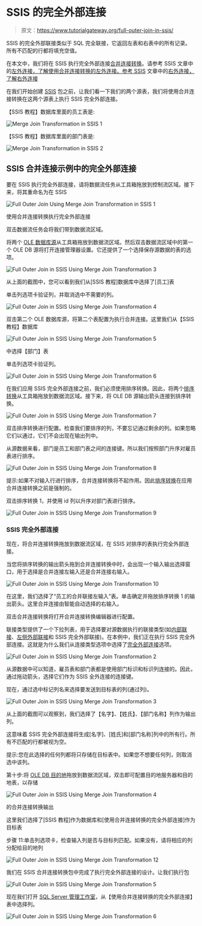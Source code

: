 # SSIS 的完全外部连接

> 原文：<https://www.tutorialgateway.org/full-outer-join-in-ssis/>

SSIS 的完全外部联接类似于 SQL 完全联接，它返回左表和右表中的所有记录。所有不匹配的行都将填充空值。

在本文中，我们将在 SSIS 执行完全外部连接[合并连接转换](https://www.tutorialgateway.org/merge-join-transformation-in-ssis/)。请参考 SSIS 文章中的[左外连接，了解使用合并连接转换的左外连接。参考 SSIS](https://www.tutorialgateway.org/left-outer-join-in-ssis/) 文章中的[右外连接，了解右外连接](https://www.tutorialgateway.org/right-outer-join-in-ssis-2014/)

在我们开始创建 [SSIS](https://www.tutorialgateway.org/ssis/) 包之前，让我们看一下我们的两个源表，我们将使用合并连接转换在这两个源表上执行 SSIS 完全外部连接。

【SSIS 教程】数据库里面的员工表是:

![Merge Join Transformation in SSIS 1](img/23827562911b12acb34175266cc7cb5b.png)

【SSIS 教程】数据库里面的部门表是:

![Merge Join Transformation in SSIS 2](img/d1d8beeb513870094d2880429c3f90bd.png)

## SSIS 合并连接示例中的完全外部连接

要在 SSIS 执行完全外部连接，请将数据流任务从工具箱拖放到控制流区域。接下来，将其重命名为在 SSIS

![Full Outer Join Using Merge Join Transformation in SSIS 1](img/85e8b092a9e66521dc3b8a7bd72296df.png)

使用合并连接转换执行完全外部连接

双击数据流任务会将我们带到数据流区域。

将两个 [OLE 数据库源](https://www.tutorialgateway.org/ole-db-source-in-ssis/)从工具箱拖放到数据流区域。然后双击数据流区域中的第一个 OLE DB 源将打开连接管理器设置。它还提供了一个选择保存源数据的表的选项。

![Full Outer Join in SSIS Using Merge Join Transformation 3](img/cbda0fb159225c8821f0534fa9e05287.png)

从上面的截图中，您可以看到我们从[SSIS 教程]数据库中选择了[员工]表

单击列选项卡验证列，并取消选中不需要的列。

![Full Outer Join in SSIS Using Merge Join Transformation 4](img/0326c2c15f0dd6c43627a81567cb6643.png)

双击第二个 OLE 数据库源，将第二个表配置为执行合并连接。这里我们从【SSIS 教程】数据库

![Full Outer Join in SSIS Using Merge Join Transformation 5](img/43521ba4eca09cb4d183aafd37053831.png)

中选择【部门】表

单击列选项卡验证列。

![Full Outer Join in SSIS Using Merge Join Transformation 6](img/0930c977dbfeb4e9a94d349c2b1cb905.png)

在我们应用 SSIS 完全外部连接之前，我们必须使用排序转换。因此，将两个[排序转换](https://www.tutorialgateway.org/sort-transformation-in-ssis/)从工具箱拖放到数据流区域。接下来，将 OLE DB 源输出箭头连接到排序转换。

![Full Outer Join in SSIS Using Merge Join Transformation 7](img/b7c1c029b030cf22a12a1a0accda5fd4.png)

双击排序转换进行配置。检查我们要排序的列，不要忘记通过剩余的列。如果忽略它们以通过，它们不会出现在输出列中。

从源数据来看，部门是员工和部门表之间的连接键。所以我们按照部门升序对雇员表进行排序。

![Full Outer Join in SSIS Using Merge Join Transformation 8](img/f2cf0460577e3b72098373f653a2344a.png)

提示:如果不对输入行进行排序，合并连接转换将不起作用。因此[排序转换](https://www.tutorialgateway.org/sort-transformation-in-ssis/)在应用合并连接转换之前是强制的。

双击排序转换 1，并使用 id 列以升序对部门表进行排序。

![Full Outer Join in SSIS Using Merge Join Transformation 9](img/0a0f880ae1a05c1c973ea18ac5b3775a.png)

### SSIS 完全外部连接

现在，将合并连接转换拖放到数据流区域，在 SSIS 对排序的表执行完全外部连接。

当您将排序转换的输出箭头拖到合并连接转换中时，会出现一个输入输出选择窗口，用于选择是合并连接左输入还是合并连接右输入。

![Full Outer Join in SSIS Using Merge Join Transformation 10](img/60e87f99b55f4fcf3e7d24c021fe8e6f.png)

在这里，我们选择了“员工的合并联接左输入”表。单击确定并拖放排序转换 1 的输出箭头。这里合并连接由智能自动选择的右输入。

双击合并连接转换将打开合并连接转换编辑器进行配置。

联接类型提供了一个下拉列表，用于选择要对源数据执行的联接类型(如[内部联接](https://www.tutorialgateway.org/merge-join-transformation-in-ssis/)、[左侧外部联接](https://www.tutorialgateway.org/left-outer-join-in-ssis/)和 SSIS 完全外部联接)。在本例中，我们正在执行 SSIS 完全外部连接。这就是为什么我们从连接类型选项中选择了[完全外部连接](https://www.tutorialgateway.org/sql-full-join/)选项。

![Full Outer Join in SSIS Using Merge Join Transformation 2](img/f3ca75a2387a309d6bb12b22040876f3.png)

从源数据中可以知道，雇员表和部门表都是使用部门标识和标识列连接的。因此，通过拖动箭头，选择它们作为 SSIS 全外连接的连接键。

现在，通过选中标记列名来选择要发送到目标表的列(通过列)。

![Full Outer Join in SSIS Using Merge Join Transformation 3](img/b2c7a51e0a42c49fcadac86a2b9ec6e9.png)

从上面的截图可以观察到，我们选择了【名字】、【姓氏】、【部门名称】列作为输出列。

这意味着 SSIS 完全外部连接将生成[名字]、[姓氏]和[部门名称]列中的所有行。所有不匹配的行都被视为空。

提示:您在此选择的任何列都将只存储在目标表中。如果您不想要任何列，则取消选中该列。

第十步:将 [OLE DB 目的地](https://www.tutorialgateway.org/ssis-ole-db-destination/)拖放到数据流区域，双击即可配置目的地服务器和目的地表，以存储

![Full Outer Join in SSIS Using Merge Join Transformation 4](img/60476498b557cd0eb03dc329d2f22b0a.png)

的合并连接转换输出

这里我们选择了[SSIS 教程]作为数据库和[使用合并连接转换的完全外部连接]作为目标表

步骤 11:单击列选项卡，检查输入列是否与目标列匹配。如果没有，请将相应的列分配给目的地列

![Full Outer Join in SSIS Using Merge Join Transformation 12](img/08cd6406db5a6a732507547aa8d28c45.png)

我们在 SSIS 合并连接转换包中完成了执行完全外部连接的设计。让我们执行包

![Full Outer Join in SSIS Using Merge Join Transformation 5](img/d08ada1b3adbc649c15f641f1e562290.png)

现在我们打开 [SQL Server 管理工作室](https://www.tutorialgateway.org/sql/)，从【使用合并连接转换的完全外部连接】表中选择列。

![Full Outer Join in SSIS Using Merge Join Transformation 6](img/9fe8a92d138074963a8c4dddb0918744.png)